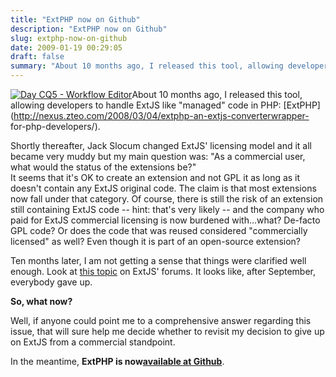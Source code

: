 ```yaml
---
title: "ExtPHP now on Github"
description: "ExtPHP now on Github"
slug: extphp-now-on-github
date: 2009-01-19 00:29:05
draft: false
summary: "About 10 months ago, I released this tool, allowing developers to handle ExtJS like \"managed\" code in PHP: ExtPHP."
---
```



[![Day CQ5 - Workflow
Editor](http://farm4.static.flickr.com/3027/3033140074_d097832be7_t.jpg)](http://www.flickr.com/photos/27078865@N00/3033140074/
"Day CQ5 - Workflow Editor")About 10 months ago, I released this tool,
allowing developers to handle ExtJS like "managed" code in PHP:
[ExtPHP](http://nexus.zteo.com/2008/03/04/extphp-an-extjs-converterwrapper-
for-php-developers/).

Shortly thereafter, Jack Slocum changed ExtJS' licensing model and it all
became very muddy but my main question was: "As a commercial user, what would
the status of the extensions be?"  
It seems that it's OK to create an extension and not GPL it as long as it
doesn't contain any ExtJS original code. The claim is that most extensions now
fall under that category. Of course, there is still the risk of an extension
still containing ExtJS code -- hint: that's very likely -- and the company who
paid for ExtJS commercial licensing is now burdened with...what? De-facto GPL
code? Or does the code that was reused considered "commercially licensed" as
well? Even though it is part of an open-source extension?

Ten months later, I am not getting a sense that things were clarified well
enough. Look at [this
topic](http://extjs.com/forum/showthread.php?t=33891&page=10) on ExtJS'
forums. It looks like, after September, everybody gave up.

**So, what now?**

Well, if anyone could point me to a comprehensive answer regarding this issue,
that will sure help me decide whether to revisit my decision to give up on
ExtJS from a commercial standpoint.

In the meantime, **ExtPHP is now[available at
Github](http://github.com/Fusion/extphp/tree/master)**.

